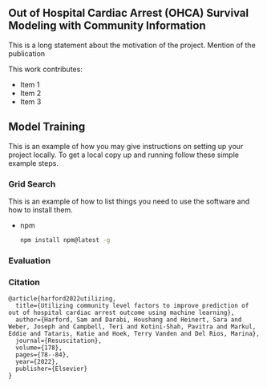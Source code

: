 <!-- Improved compatibility of back to top link: See: https://github.com/othneildrew/Best-README-Template/pull/73 -->
<a name="readme-top"></a>
<!--
*** Thanks for checking out the Best-README-Template. If you have a suggestion
*** that would make this better, please fork the repo and create a pull request
*** or simply open an issue with the tag "enhancement".
*** Don't forget to give the project a star!
*** Thanks again! Now go create something AMAZING! :D
-->



<!-- PROJECT SHIELDS -->
<!--
*** I'm using markdown "reference style" links for readability.
*** Reference links are enclosed in brackets [ ] instead of parentheses ( ).
*** See the bottom of this document for the declaration of the reference variables
*** for contributors-url, forks-url, etc. This is an optional, concise syntax you may use.
*** https://www.markdownguide.org/basic-syntax/#reference-style-links
-->



<!-- PROJECT LOGO -->



<!-- Introduction -->
## Out of Hospital Cardiac Arrest (OHCA) Survival Modeling with Community Information
This is a long statement about the motivation of the project.
Mention of the publication

This work contributes:
* Item 1
* Item 2
* Item 3

<!-- 
Include an Image of the motivation
 -->




<!-- GETTING STARTED -->
## Model Training

This is an example of how you may give instructions on setting up your project locally.
To get a local copy up and running follow these simple example steps.

### Grid Search

This is an example of how to list things you need to use the software and how to install them.
* npm
  ```sh
  npm install npm@latest -g
  ```

### Evaluation


### Citation
```
@article{harford2022utilizing,
  title={Utilizing community level factors to improve prediction of out of hospital cardiac arrest outcome using machine learning},
  author={Harford, Sam and Darabi, Houshang and Heinert, Sara and Weber, Joseph and Campbell, Teri and Kotini-Shah, Pavitra and Markul, Eddie and Tataris, Katie and Hoek, Terry Vanden and Del Rios, Marina},
  journal={Resuscitation},
  volume={178},
  pages={78--84},
  year={2022},
  publisher={Elsevier}
}
```
